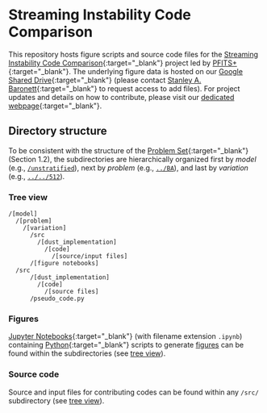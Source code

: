 # Streaming Instability Code Comparison

This repository hosts figure scripts and source code files for the [Streaming Instability Code Comparison](https://pfitsplus.github.io/research/code-comparison/){:target="_blank"} project led by [PFITS+](https://pfitsplus.github.io/){:target="_blank"}.
The underlying figure data is hosted on our [Google Shared Drive](https://drive.google.com/drive/folders/14GiJq2lyPePPaCrZzzELsCou5rLTza0v?usp=sharing){:target="_blank"} (please contact [Stanley A. Baronett](https://pfitsplus.github.io/team/baronett-stanley/){:target="_blank"} to request access to add files).
For project updates and details on how to contribute, please visit our [dedicated webpage](https://pfitsplus.github.io/research/code-comparison/){:target="_blank"}.


## Directory structure

To be consistent with the structure of the [Problem Set](https://pfitsplus.github.io/assets/docs/research/code-comparison/si/sicc_problem_set.pdf){:target="_blank"} (Section 1.2), the subdirectories are hierarchically organized first by *model* (e.g., [`/unstratified`](/tree/main/ipynb/unstratified)), next by *problem* (e.g., [`../BA`](/tree/main/ipynb/unstratified/BA)), and last by *variation* (e.g., [`../../512`](/tree/main/ipynb/unstratified)).


### Tree view

```
/[model]
  /[problem]
    /[variation]
      /src
        /[dust_implementation]
          /[code]
            /[source/input files]
      /[figure notebooks]
  /src
      /[dust_implementation]
        /[code]
          /[source files]
      /pseudo_code.py
```

### Figures

[Jupyter Notebooks](https://jupyter.org/){:target="_blank"} (with filename extension `.ipynb`) containing [Python](https://www.python.org/){:target="_blank"} scripts to generate [figures]() can be found within the subdirectories (see [tree view](#tree-view)).


### Source code

Source and input files for contributing codes can be found within any `/src/` subdirectory (see [tree view](#tree-view)).
